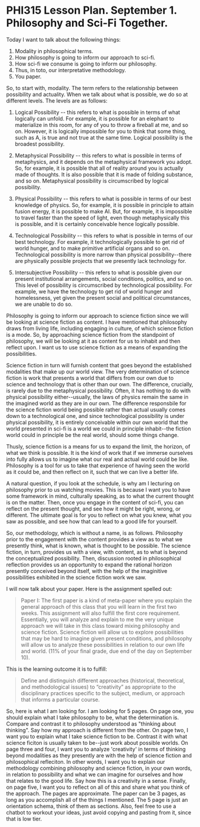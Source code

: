# PHI315 Lesson Plan. September 1. Philosophy and Sci-Fi Together.

Today I want to talk about the following things: 

1. Modality in philosophical terms. 
2. How philosophy is going to inform our approach to sci-fi. 
3. How sci-fi we consume is going to inform our philosophy. 
4. Thus, in toto, our interpretative methodology.
5. You paper. 

So, to start with, modality. The term refers to the relationship between possibility and actuality. When we talk about what is possible, we do so at different levels. The levels are as follows:

1. Logical Possibility -- this refers to what is possible in terms of what logically can unfold. For example, it is possible for an elephant to materialize in this room, for any of you to throw a fireball at me, and so on. However, it is logically impossible for you to think that some thing, such as A, is true and not true at the same time. Logical possibility is the broadest possibility. 

2. Metaphysical Possibility -- this refers to what is possible in terms of metaphysics, and it depends on the metaphysical framework you adopt. So, for example, it is possible that all of reality around you is actually made of thoughts. It is also possible that it is made of folding substance, and so on. Metaphysical possibility is circumscribed by logical possibility. 

3. Physical Possibility -- this refers to what is possible in terms of our best knowledge of physics. So, for example, it is possible in principle to attain fusion energy, it is possible to make AI. But, for example, it is impossible to travel faster than the speed of light, even though metaphysically this is possible, and it is certainly conceivable hence logically possible. 

4. Technological Possibility -- this refers to what is possible in terms of our best technology. For example, it technologically possible to get rid of world hunger, and to make primitive artificial organs and so on. Technological possibility is more narrow than physical possibility--there are physically possible projects that we presently lack technology for. 

5. Intersubjective Possibility -- this refers to what is possible given our present institutional arrangements, social conditions, politics, and so on. This level of possibility is circumscribed by technological possibility. For example, we have the technology to get rid of world hunger and homelessness, yet given the present social and political circumstances, we are unable to do so. 

Philosophy is going to inform our approach to science fiction since we will be looking at science fiction as content. I have mentioned that philosophy draws from living life, including engaging in culture, of which science fiction is a mode. So, by approaching science fiction from the standpoint of philosophy, we will be looking at it as content for us to inhabit and then reflect upon. I want us to use science fiction as a means of expanding the possibilities. 

Science fiction in turn will furnish content that goes beyond the established modalities that make up our world view. The very determination of science fiction is work that presents a world that differs from our own due to science and technology that is other than our own. The difference, crucially, is rarely due to the metaphysical possibility. Often, it has nothing to do with physical possibility either--usually, the laws of physics remain the same in the imagined world as they are in our own. The difference responsbile for the science fiction world being possible rather than actual usually comes down to a technological one, and since technological possibility is under physical possibility, it is entirely conceivable within our own world that the world presented in sci-fi is a world we could in principle inhabit--the fiction world could in principle be the real world, should some things change.

Thusly, science fiction is a means for us to expand the limit, the horizon, of what we think is possible. It is the kind of work that if we immerse ourselves into fully allows us to imagine what our real and actual world could be like. Philosophy is a tool for us to take that experience of having seen the world as it could be, and then reflect on it, such that we can live a better life. 

A natural question, if you look at the schedule, is why am I lecturing on philosophy prior to us watching movies. This is because I want you to have some framework in mind, culturally speaking, as to what the current thought is on the matter. Then, once you engage in the content of sci-fi, you can reflect on the present thought, and see how it might be right, wrong, or different. The ultimate goal is for you to reflect on what you knew, what you saw as possible, and see how that can lead to a good life for yourself. 

So, our methodology, which is without a name, is as follows. Philosophy prior to the engagement with the content provides a view as to what we presently think, what is known, what is thought to be possible. The science fiction, in turn, provides us with a view, with content, as to what is beyond the conceptualized possibility. Then, discussion rooted in philosophical reflection provides us an opportunity to expand the rational horizon presently conceived beyond itself, with the help of the imaginitive possibilities exhibited in the science fiction work we saw. 

I will now talk about your paper. Here is the assignment spelled out: 

> Paper I: The first paper is a kind of meta-paper where you explain the general approach of this class that you will learn in the first two weeks. This assignment will also fulfill the first core requirement. Essentially, you will analyze and explain to me the very unique approach we will take in this class toward mixing philosophy and science fiction. Science fiction will allow us to explore possibilities that may be hard to imagine given present conditions, and philosophy will allow us to analyze these possibilities in relation to our own life and world. (11% of your final grade, due end of the day on September 10).

This is the learning outcome it is to fulfill: 

> Define and distinguish different approaches (historical, theoretical, and methodological issues) to “creativity” as appropriate to the disciplinary practices specific to the subject, medium, or approach that informs a particular course.

So, here is what I am looking for. I am looking for 5 pages. On page one, you should explain what I take philosophy to be, what the determination is. Compare and contrast it to philosophy understood as "thinking about thinking". Say how my approach is different from the other. On page two, I want you to explain what I take science fiction to be. Contrast it with what science ficiton is usually taken to be--just work about possible worlds. On page three and four, I want you to analyze 'creativity' in terms of thinking beyond modalities as they presently are with the help of science fiction and philosophical refleciton. In other words, I want you to explain our methodology combining philosophy and science fiction, in your own words, in relation to possibility and what we can imagine for ourselves and how that relates to the good life. Say how this is a creativity in a sense. Finally, on page five, I want you to reflect on all of this and share what you think of the approach. The pages are approximate. The paper can be 3 pages, as long as you accomplish all of the things I mentioned. The 5 page is just an orientation schema, think of them as sections. Also, feel free to use a chatbot to workout your ideas, just avoid copying and pasting from it, since that is low tier. 